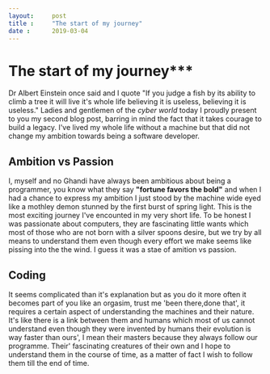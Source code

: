 ```yaml
---
layout:     post
title :     "The start of my journey"
date :      2019-03-04
---
```


# The start of my journey***
Dr Albert Einstein once said and I quote "If you judge a fish by its ability to climb a tree it will live it's whole life believing it is useless, believing it is useless."
Ladies and gentlemen of the *cyber world* today I proudly present to you my second blog post, barring in mind the fact that it takes courage to build a legacy. I've lived my whole life without a machine but that did not change my ambition towards being a software developer.

## Ambition vs Passion 
I, myself and no Ghandi have always been ambitious about being a programmer, you know what they say **"fortune favors the bold"** and when I had a chance to express my ambition I just stood by the machine wide eyed like a mothley demon stunned by the first burst of spring light.
This is the most exciting journey I've encounted in my very short life.
To be honest I was passionate about computers, they are fascinating little wants which most of those who are not born with a silver spoons desire, but we try by all means to understand them even though every effort we make seems like pissing into the the wind. I guess it was a stae of amition vs passion.

## Coding 
It seems complicated than it's explanation but as you do it more often it becomes part of you like an orgasim, trust me 'been there,done that', it requires a certain aspect of understanding the machines and their nature. It's like there is a link between them and humans which most of us cannot understand even though they were invented by humans their evolution is way faster than ours', I mean their masters because they always follow our programme.
Their' fascinating creatures of their own and I hope to understand them in the course of time, as a matter of fact I wish to follow them till the end of time. 



